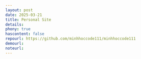 ```yaml
---
layout: post
date: 2025-03-21
title: Personal Site
details:
phony: true
hascontent: false
repourl: https://github.com/minhhoccode111/minhhoccode111
demourl:
noteurl:
---
```

